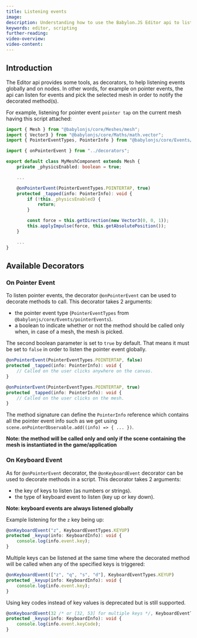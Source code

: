 ```yaml
---
title: Listening events
image:
description: Understanding how to use the Babylon.JS Editor api to listen events in application.
keywords: editor, scripting
further-reading:
video-overview:
video-content:
---
```


## Introduction

The Editor api provides some tools, as decorators, to help listening events globally and on nodes. In other words, for
example on pointer events, the api can listen for events and pick the selected mesh in order to notify the decorated
method(s).

For example, listening for pointer event `pointer tap` on the current mesh having this script attached:

```typescript
import { Mesh } from "@babylonjs/core/Meshes/mesh";
import { Vector3 } from "@babylonjs/core/Maths/math.vector";
import { PointerEventTypes, PointerInfo } from "@babylonjs/core/Events/pointerEvents";

import { onPointerEvent } from "../decorators";

export default class MyMeshComponent extends Mesh {
    private _physicsEnabled: boolean = true;

    ...

    @onPointerEvent(PointerEventTypes.POINTERTAP, true)
    protected _tapped(info: PointerInfo): void {
        if (!this._physicsEnabled) {
            return;
        }

        const force = this.getDirection(new Vector3(0, 0, 1));
        this.applyImpulse(force, this.getAbsolutePosition());
    }

    ...
}
```

## Available Decorators

### On Pointer Event

To listen pointer events, the decorator `@onPointerEvent` can be used to decorate methods to call.
This decorator takes 2 arguments:

- the pointer event type (`PointerEventTypes` from `@babylonjs/core/Events/pointerEvents`).
- a boolean to indicate whether or not the method should be called only when, in case of a mesh, the mesh is picked.

The second boolean parameter is set to `true` by default. That means it must be set to `false` in order to listen
the pointer event globally.

```typescript
@onPointerEvent(PointerEventTypes.POINTERTAP, false)
protected _tapped(info: PointerInfo): void {
    // Called on the user clicks anywhere on the canvas.
}

@onPointerEvent(PointerEventTypes.POINTERTAP, true)
protected _tapped(info: PointerInfo): void {
    // Called on the user clicks on the mesh.
}
```

The method signature can define the `PointerInfo` reference which contains all the pointer event info such as we get
using `scene.onPointerObservable.add((info) => { ... })`.

**Note: the method will be called only and only if the scene containing the mesh is instantiated in the game/application**

### On Keyboard Event

As for `@onPointerEvent` decorator, the `@onKeyboardEvent` decorator can be used to decorate methods in a script.
This decorator takes 2 arguments:

- the key of keys to listen (as numbers or strings).
- the type of keyboard event to listen (key up or key down).

**Note: keyboard events are always listened globally**

Example listening for the `z` key being up:

```typescript
@onKeyboardEvent("z", KeyboardEventTypes.KEYUP)
protected _keyup(info: KeyboardInfo): void {
    console.log(info.event.key);
}
```

Multiple keys can be listened at the same time where the decorated method will be called when any of the specified
keys is triggered:

```typescript
@onKeyboardEvent(["z", "q", "s", "d"], KeyboardEventTypes.KEYUP)
protected _keyup(info: KeyboardInfo): void {
    console.log(info.event.key);
}
```

Using key codes instead of key values is deprecated but is still supported.

```typescript
@onKeyboardEvent(32 /* or [32, 53] for multiple keys */, KeyboardEventTypes.KEYUP)
protected _keyup(info: KeyboardInfo): void {
    console.log(info.event.keyCode);
}
```
